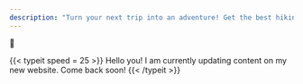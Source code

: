 ```yaml
---
description: "Turn your next trip into an adventure! Get the best hiking tips and plans that you can fit in every itinerary!"
---
```


👋

{{< typeit
speed = 25 >}}
Hello you! I am currently updating content on my new website.
Come back soon!
{{< /typeit >}}

